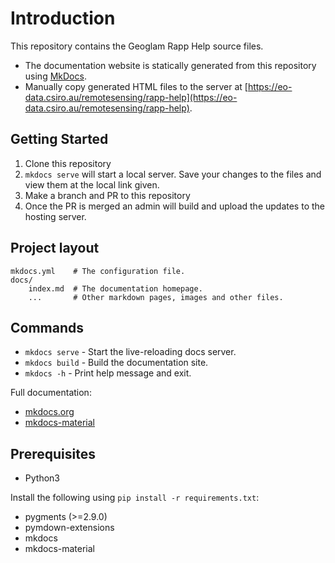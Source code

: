 # Introduction
This repository contains the Geoglam Rapp Help source files.

- The documentation website is statically generated from this repository using [MkDocs](https://www.mkdocs.org).
- Manually copy generated HTML files to the server at [https://eo-data.csiro.au/remotesensing/rapp-help](https://eo-data.csiro.au/remotesensing/rapp-help).

## Getting Started

1. Clone this repository
1. `mkdocs serve` will start a local server. Save your changes to the files and view them at the local link given.
1. Make a branch and PR to this repository
1. Once the PR is merged an admin will build and upload the updates to the hosting server.

## Project layout

    mkdocs.yml    # The configuration file.
    docs/
        index.md  # The documentation homepage.
        ...       # Other markdown pages, images and other files.

## Commands

* `mkdocs serve` - Start the live-reloading docs server.
* `mkdocs build` - Build the documentation site.
* `mkdocs -h` - Print help message and exit.

Full documentation:
- [mkdocs.org](https://www.mkdocs.org)
- [mkdocs-material](https://squidfunk.github.io/mkdocs-material/)

## Prerequisites
* Python3

Install the following using `pip install -r requirements.txt`:
* pygments (>=2.9.0)
* pymdown-extensions
* mkdocs
* mkdocs-material
